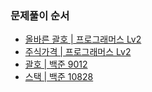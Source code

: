 ### 문제풀이 순서
- [올바른 괄호 | 프로그래머스 Lv2](https://school.programmers.co.kr/learn/courses/30/lessons/12909)
- [주식가격 | 프로그래머스 Lv2](https://school.programmers.co.kr/learn/courses/30/lessons/42584)
- [괄호 | 백준 9012](https://www.acmicpc.net/problem/9012)
- [스택 | 백준 10828](https://www.acmicpc.net/problem/10828)
